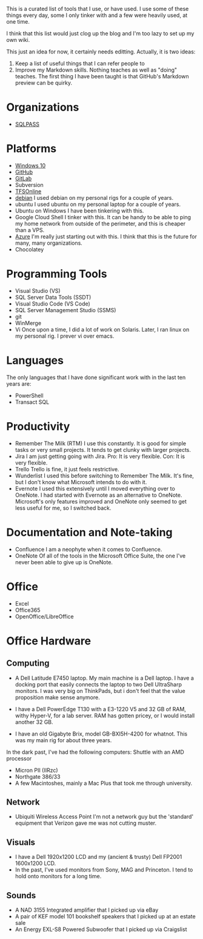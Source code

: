 This is a curated list of tools that I use, or have used. I use some of these things every day, some I only tinker with and a few were heavily used, at one time. 

I think that this list would just clog up the blog and I'm too lazy to set up my own wiki. 

This just an idea for now, it certainly needs editting. Actually, it is two ideas:
1. Keep a list of useful things that I can refer people to
1. Improve my Markdown skills. Nothing teaches as well as "doing" teaches. The first thing I have been taught is that GitHub's Markdown preview can be quirky.

# Organizations
* [SQLPASS](https://www.pass.org)

# Platforms
* [Windows 10](https://www.microsoft.com/en-us/windows)
* [GitHub](https://www.github.com)
* [GitLab](https://www.gitlab.com)
* Subversion
* [TFSOnline](https://tfsonline.microsoft.com)
* [debian](https://www.debian.org)
I used debian on my personal rigs for a couple of years. 
* ubuntu
I used ubuntu on my personal laptop for a couple of years.
* Ubuntu on Windows
I have been tinkering with this.
* Google Cloud Shell 
I tinker with this. It can be handy to be able to ping my home network from outside of the perimeter, and this is cheaper than a VPS.
* [Azure](https://azure.microsoft.com)
I'm really just starting out with this. I think that this is the future for many, many organizations.
* Chocolatey

# Programming Tools
* Visual Studio (VS)
* SQL Server Data Tools (SSDT)
* Visual Studio Code (VS Code)
* SQL Server Management Studio (SSMS)
* git
* WinMerge
* Vi
Once upon a time, I did a lot of work on Solaris. Later, I ran linux on my personal rig. I prever vi over emacs.

# Languages
The only languages that I have done significant work with in the last ten years are:
* PowerShell
* Transact SQL

# Productivity
* Remember The Milk (RTM)
I use this constantly. It is good for simple tasks or very small projects. It tends to get clunky with larger projects.
* Jira
I am just getting going with Jira. Pro: It is very flexible. Con: It is very flexible.
* Trello
Trello is fine, it just feels restrictive.
* Wunderlist
I used this before switching to Remember The Milk. It's fine, but I don't know what Microsoft intends to do with it.
* Evernote
I used this extensively until I moved everything over to OneNote. I had started with Evernote as an alternative to OneNote. Microsoft's only features improved and OneNote only seemed to get less useful for me, so I switched back.

# Documentation and Note-taking
* Confluence
I am a neophyte when it comes to Confluence.
* OneNote
Of all of the tools in the Microsoft Office Suite, the one I've never been able to give up is OneNote.

# Office
* Excel
* Office365
* OpenOffice/LibreOffice

# Office Hardware
## Computing
* A Dell Latitude E7450 laptop. 
My main machine is a Dell laptop. I have a docking port that easily connects the laptop to two Dell UltraSharp monitors.
I was very big on ThinkPads, but i don't feel that the value proposition make sense anymore.

* I have a Dell PowerEdge T130 with a E3-1220 V5 and 32 GB of RAM, withy Hyper-V, for a lab server.
RAM has gotten pricey, or I would install another 32 GB.

* I have an old Gigabyte Brix, model GB-BXI5H-4200 for whatnot.
This was my main rig for about three years.

In the dark past, I've had the following computers:
Shuttle with an AMD processor
* Micron PII (IIRzc)
* Northgate 386/33
* A few Macintoshes, mainly a Mac Plus that took me through university.

## Network
* Ubiquiti Wireless Access Point
I'm not a network guy but the 'standard' equipment that Verizon gave me was not cutting muster.

## Visuals
* I have a Dell 1920x1200 LCD and my (ancient & trusty) Dell FP2001 1600x1200 LCD.
* In the past, I've used monitors from Sony, MAG and Princeton. I tend to hold onto monitors for a long time.

## Sounds
* A NAD 3155 Integrated amplifier that I picked up via eBay
* A pair of KEF model 101 bookshelf speakers that I picked up at an estate sale
* An Energy EXL-S8 Powered Subwoofer that I picked up via Craigslist

